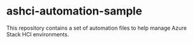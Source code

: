 # ashci-automation-sample
This repository contains a set of automation files to help manage Azure Stack HCI environments. 
